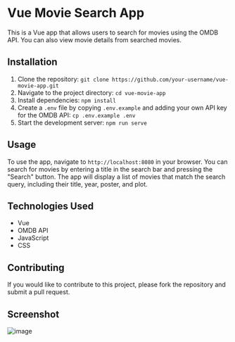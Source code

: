 # Vue Movie Search App

This is a Vue app that allows users to search for movies using the OMDB API. You can also view movie details from searched movies. 

## Installation

1. Clone the repository: `git clone https://github.com/your-username/vue-movie-app.git`
2. Navigate to the project directory: `cd vue-movie-app`
3. Install dependencies: `npm install`
4. Create a `.env` file by copying `.env.example` and adding your own API key for the OMDB API: `cp .env.example .env` 
5. Start the development server: `npm run serve`

## Usage

To use the app, navigate to `http://localhost:8080` in your browser. You can search for movies by entering a title in the search bar and pressing the "Search" button. The app will display a list of movies that match the search query, including their title, year, poster, and plot.

## Technologies Used

- Vue
- OMDB API
- JavaScript
- CSS

## Contributing

If you would like to contribute to this project, please fork the repository and submit a pull request. 

## Screenshot

![image](https://user-images.githubusercontent.com/41730664/212621931-5fad5aa1-2378-4281-89d2-bf5f03327851.png)

